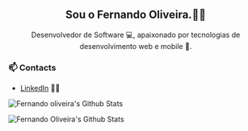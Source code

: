 <h2 align="center">Sou o Fernando Oliveira.👋🤓</h2>

<p align="center">Desenvolvedor de Software 💻, apaixonado por tecnologias de desenvolvimento web e mobile 💜.</p>

### 📫 Contacts

- [LinkedIn](https://www.linkedin.com/in/fernando-oliveira-5b496b151/) 👨💼

![Fernando oliveira's Github Stats](https://github-readme-stats.vercel.app/api?username=fernandoguide&show_icons=true&theme=radical)

![Fernando Oliveira's Github Stats](https://github-readme-stats.vercel.app/api/top-langs/?username=fernandoguide)


